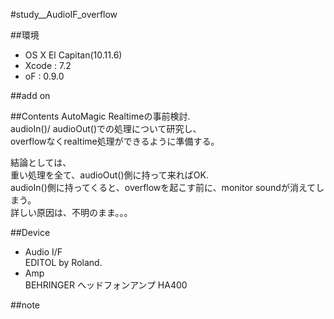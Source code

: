 #study__AudioIF_overflow

##環境
*	OS X El Capitan(10.11.6)
*	Xcode : 7.2
*	oF : 0.9.0

##add on


##Contents
AutoMagic Realtimeの事前検討.  
audioIn()/ audioOut()での処理について研究し、  
overflowなくrealtime処理ができるように準備する。  
  
結論としては、  
重い処理を全て、audioOut()側に持って来ればOK.  
audioIn()側に持ってくると、overflowを起こす前に、monitor soundが消えてしまう。  
詳しい原因は、不明のまま。。。   


##Device
*	Audio I/F  
	EDITOL by Roland.  
*	Amp  
	BEHRINGER ヘッドフォンアンプ HA400


##note






